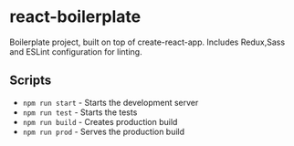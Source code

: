 # react-boilerplate
Boilerplate project, built on top of create-react-app. Includes Redux,Sass and ESLint configuration for linting.

## Scripts

* `npm run start` - Starts the development server
* `npm run test` - Starts the tests
* `npm run build` - Creates production build
* `npm run prod` - Serves the production build
